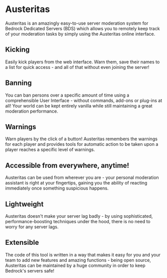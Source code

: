 # Austeritas
Austeritas is an amazingly easy-to-use server moderation system for Bedrock Dedicated Servers (BDS) which allows you to remotely keep track of your moderation tasks by simply using the Austeritas online interface.

## Kicking
Easily kick players from the web interface. Warn them, save their names to a list for quick access - and all of that without even joining the server!

## Banning
You can ban persons over a specific amount of time using a comprehensible User Interface - without commands, add-ons or plug-ins at all! Your world can be kept entirely vanilla while still maintaining a great moderation performance.

## Warnings
Warn players by the click of a button! Austeritas remembers the warnings for each player and provides tools for automatic action to be taken upon a player reaches a specific level of warnings.

## Accessible from everywhere, anytime!
Austeritas can be used from wherever you are - your personal moderation assistant is right at your fingertips, gaining you the ability of reacting immediately once something suspicious happens.

## Lightweight
Austeritas doesn't make your server lag badly - by using sophisticated, performance-boosting techniques under the hood, there is no need to worry for any server lags.

## Extensible
The code of this tool is written in a way that makes it easy for you and your team to add new features and amazing functions - being open source, Austeritas can be maintained by a huge community in order to keep Bedrock's servers safe!
